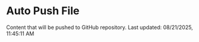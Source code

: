 # Auto Push File

Content that will be pushed to GitHub repository.
Last updated: 08/21/2025, 11:45:11 AM